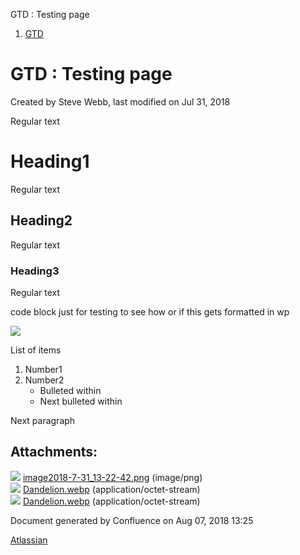 GTD : Testing page  

1.  [GTD](index.html)

GTD : Testing page
==================

Created by Steve Webb, last modified on Jul 31, 2018

Regular text

Heading1
========

Regular text

Heading2
--------

Regular text

### Heading3

Regular text

  

code block just for testing
to see how or if this gets formatted in wp

  

![](attachments/448167940/448299009.png?width=431)

  

List of items

1.  Number1
2.  Number2
    *   Bulleted within
    *   Next bulleted within

Next paragraph

Attachments:
------------

![](images/icons/bullet_blue.gif) [image2018-7-31_13-22-42.png](attachments/448167940/448299009.png) (image/png)  
![](images/icons/bullet_blue.gif) [Dandelion.webp](attachments/448167940/450363393.webp) (application/octet-stream)  
![](images/icons/bullet_blue.gif) [Dandelion.webp](attachments/448167940/450330625.webp) (application/octet-stream)  

Document generated by Confluence on Aug 07, 2018 13:25

[Atlassian](http://www.atlassian.com/)
